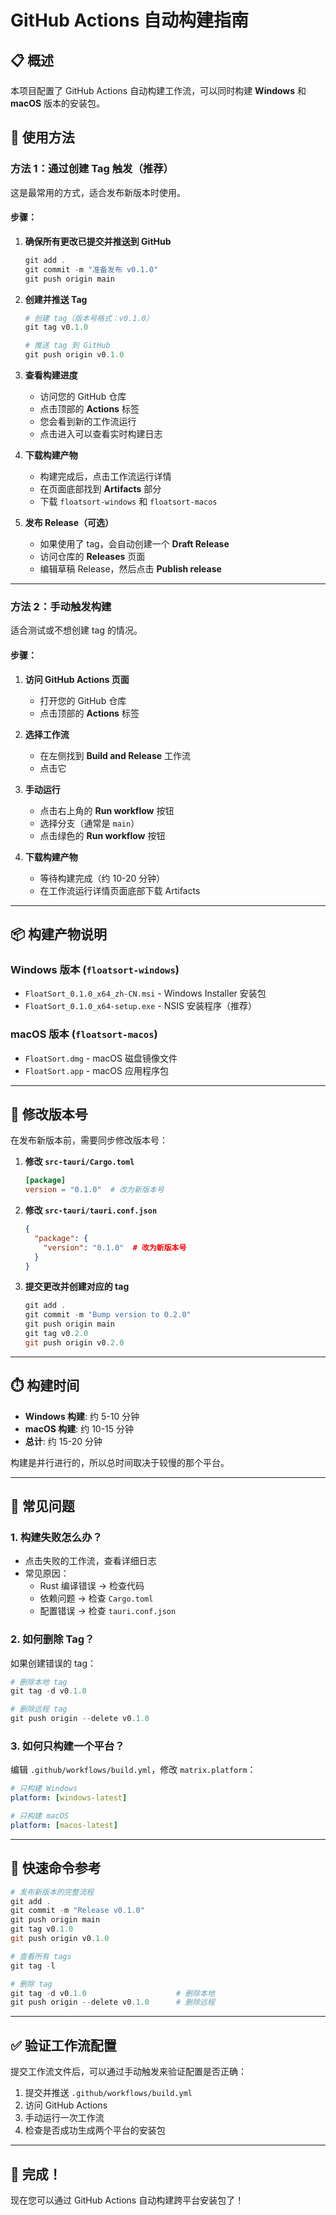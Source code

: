 # GitHub Actions 自动构建指南

## 📋 概述

本项目配置了 GitHub Actions 自动构建工作流，可以同时构建 **Windows** 和 **macOS** 版本的安装包。

## 🚀 使用方法

### **方法 1：通过创建 Tag 触发（推荐）**

这是最常用的方式，适合发布新版本时使用。

#### 步骤：

1. **确保所有更改已提交并推送到 GitHub**
   ```powershell
   git add .
   git commit -m "准备发布 v0.1.0"
   git push origin main
   ```

2. **创建并推送 Tag**
   ```powershell
   # 创建 tag（版本号格式：v0.1.0）
   git tag v0.1.0
   
   # 推送 tag 到 GitHub
   git push origin v0.1.0
   ```

3. **查看构建进度**
   - 访问您的 GitHub 仓库
   - 点击顶部的 **Actions** 标签
   - 您会看到新的工作流运行
   - 点击进入可以查看实时构建日志

4. **下载构建产物**
   - 构建完成后，点击工作流运行详情
   - 在页面底部找到 **Artifacts** 部分
   - 下载 `floatsort-windows` 和 `floatsort-macos`

5. **发布 Release（可选）**
   - 如果使用了 tag，会自动创建一个 **Draft Release**
   - 访问仓库的 **Releases** 页面
   - 编辑草稿 Release，然后点击 **Publish release**

---

### **方法 2：手动触发构建**

适合测试或不想创建 tag 的情况。

#### 步骤：

1. **访问 GitHub Actions 页面**
   - 打开您的 GitHub 仓库
   - 点击顶部的 **Actions** 标签

2. **选择工作流**
   - 在左侧找到 **Build and Release** 工作流
   - 点击它

3. **手动运行**
   - 点击右上角的 **Run workflow** 按钮
   - 选择分支（通常是 `main`）
   - 点击绿色的 **Run workflow** 按钮

4. **下载构建产物**
   - 等待构建完成（约 10-20 分钟）
   - 在工作流运行详情页面底部下载 Artifacts

---

## 📦 构建产物说明

### **Windows 版本** (`floatsort-windows`)
- `FloatSort_0.1.0_x64_zh-CN.msi` - Windows Installer 安装包
- `FloatSort_0.1.0_x64-setup.exe` - NSIS 安装程序（推荐）

### **macOS 版本** (`floatsort-macos`)
- `FloatSort.dmg` - macOS 磁盘镜像文件
- `FloatSort.app` - macOS 应用程序包

---

## 🔧 修改版本号

在发布新版本前，需要同步修改版本号：

1. **修改 `src-tauri/Cargo.toml`**
   ```toml
   [package]
   version = "0.1.0"  # 改为新版本号
   ```

2. **修改 `src-tauri/tauri.conf.json`**
   ```json
   {
     "package": {
       "version": "0.1.0"  # 改为新版本号
     }
   }
   ```

3. **提交更改并创建对应的 tag**
   ```powershell
   git add .
   git commit -m "Bump version to 0.2.0"
   git push origin main
   git tag v0.2.0
   git push origin v0.2.0
   ```

---

## ⏱️ 构建时间

- **Windows 构建**: 约 5-10 分钟
- **macOS 构建**: 约 10-15 分钟
- **总计**: 约 15-20 分钟

构建是并行进行的，所以总时间取决于较慢的那个平台。

---

## 🐛 常见问题

### 1. 构建失败怎么办？

- 点击失败的工作流，查看详细日志
- 常见原因：
  - Rust 编译错误 → 检查代码
  - 依赖问题 → 检查 `Cargo.toml`
  - 配置错误 → 检查 `tauri.conf.json`

### 2. 如何删除 Tag？

如果创建错误的 tag：
```powershell
# 删除本地 tag
git tag -d v0.1.0

# 删除远程 tag
git push origin --delete v0.1.0
```

### 3. 如何只构建一个平台？

编辑 `.github/workflows/build.yml`，修改 `matrix.platform`：
```yaml
# 只构建 Windows
platform: [windows-latest]

# 只构建 macOS
platform: [macos-latest]
```

---

## 📝 快速命令参考

```powershell
# 发布新版本的完整流程
git add .
git commit -m "Release v0.1.0"
git push origin main
git tag v0.1.0
git push origin v0.1.0

# 查看所有 tags
git tag -l

# 删除 tag
git tag -d v0.1.0                    # 删除本地
git push origin --delete v0.1.0      # 删除远程
```

---

## ✅ 验证工作流配置

提交工作流文件后，可以通过手动触发来验证配置是否正确：

1. 提交并推送 `.github/workflows/build.yml`
2. 访问 GitHub Actions
3. 手动运行一次工作流
4. 检查是否成功生成两个平台的安装包

---

## 🎉 完成！

现在您可以通过 GitHub Actions 自动构建跨平台安装包了！


